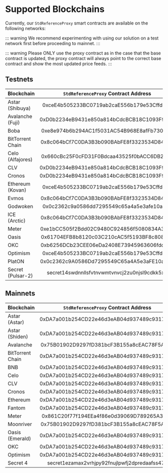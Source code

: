 <!--
order: 3
-->

# Supported Blockchains

Currently, our `StdReferenceProxy` smart contracts are available on the following networks:

::: warning
We recommend experimenting with using our solution on a test network first before proceeding to mainnet.
:::

::: warning
Please ONLY use the proxy contract as in the case that the base contract is updated, the proxy contract will always point to the correct base contract and show the most updated price feeds.
:::

## Testnets

| Blockchain       |    `StdReferenceProxy` Contract Address    | Explorer |
| ---------------- | :----------------: | :----------------: |
| Astar (Shibuya) | 0xceE4b505233BC0719ab2caE556b179e53Cffd3Aa | [link](https://blockscout.com/shibuya/address/0xceE4b505233BC0719ab2caE556b179e53Cffd3Aa) |
| Avalanche (Fuji) | 0xD0b2234eB9431e850a814bCdcBCB18C1093F986B | [link](https://testnet.snowtrace.io/address/0xD0b2234eB9431e850a814bCdcBCB18C1093F986B) |
| Boba | 0xe8e974b6b294AC1f5031AC54B968E8afFb7306Cb | [link](https://blockexplorer.rinkeby.boba.network/address/0xe8e974b6b294AC1f5031AC54B968E8afFb7306Cb) |
| BitTorrent Chain |  0x8c064bCf7C0DA3B3b090BAbFE8f3323534D84d68 | [link](https://testnet.bttcscan.com/address/0x8c064bCf7C0DA3B3b090BAbFE8f3323534D84d68) |
| Celo (Alfajores) | 0x660cBc25F0cFD31F0Bdcaa43525f0bACC6DB2ABc  | [link](https://alfajores-blockscout.celo-testnet.org/address/0x660cBc25F0cFD31F0Bdcaa43525f0bACC6DB2ABc ) |
| CLV | 0xD0b2234eB9431e850a814bCdcBCB18C1093F986B | [link](https://clover-testnet.subscan.io/account/0xD0b2234eB9431e850a814bCdcBCB18C1093F986B) |
| Cronos | 0xD0b2234eB9431e850a814bCdcBCB18C1093F986B | [link](https://testnet.cronoscan.com/address/0xD0b2234eB9431e850a814bCdcBCB18C1093F986B) |
| Ethereum (Kovan) |  0xceE4b505233BC0719ab2caE556b179e53Cffd3Aa | [link](https://kovan.etherscan.io/address/0xceE4b505233BC0719ab2caE556b179e53Cffd3Aa) |
| Evmos |  0x8c064bCf7C0DA3B3b090BAbFE8f3323534D84d68 | [link](https://evm.evmos.dev/address/0x8c064bCf7C0DA3B3b090BAbFE8f3323534D84d68) |
| Godwoken | 0x0c2362c9a0586dd7295549c65a4a5e3afe10a88a | [link](https://v1.betanet.gwscan.com/address/0x0c2362c9a0586dd7295549c65a4a5e3afe10a88a) |
| ICE (Arctic) | 0x8c064bCf7C0DA3B3b090BAbFE8f3323534D84d68 | [link](https://arctic.epirus.io/accounts/0x8c064bCf7C0DA3B3b090BAbFE8f3323534D84d68) |
| Meter | 0xe1bCC505f2Bdd02C9480C924856f5080834A3897 | [link](https://scan-warringstakes.meter.io/address/0xe1bCC505f2Bdd02C9480C924856f5080834A3897) |
| Oasis | 0x61704EFB8b8120c03C210cAC5f5193BF8c80852a | [link](https://testnet.explorer.emerald.oasis.dev/address/0x61704EFB8b8120c03C210cAC5f5193BF8c80852a) |
| OKC | 0xb6256DCb23CEE06eDa2408E73945963606fdddd7 | [link](https://www.oklink.com/en/okc-test/address/0xb6256DCb23CEE06eDa2408E73945963606fdddd7) |
| Optimism | 0xceE4b505233BC0719ab2caE556b179e53Cffd3Aa | [link](https://kovan-optimistic.etherscan.io/address/0xceE4b505233BC0719ab2caE556b179e53Cffd3Aa) |
| PlatON | 0x0c2362c9A0586Dd7295549C65a4A5e3aFE10a88A | [link](https://devnetscan.platon.network/address/0x0c2362c9A0586Dd7295549C65a4A5e3aFE10a88A) |
| Secret (Pulsar-2) | secret14swdnnllsfvtnvwmtvnvcj2zu0njsl9cdkk5xp | [link](https://secretnodes.com/secret/chains/pulsar-2/accounts/secret14swdnnllsfvtnvwmtvnvcj2zu0njsl9cdkk5xp) |

## Mainnets

| Blockchain       |    `StdReferenceProxy` Contract Address    | Explorer |
| ---------------- | :----------------: | :----------------: |
| Astar (Astar) | 0xDA7a001b254CD22e46d3eAB04d937489c93174C3 | [link](https://blockscout.com/astar/address/0xDA7a001b254CD22e46d3eAB04d937489c93174C3) |
| Astar (Shiden) | 0xDA7a001b254CD22e46d3eAB04d937489c93174C3 | [link](https://shiden.subscan.io/address/0xDA7a001b254CD22e46d3eAB04d937489c93174C3) |
| Avalanche | 0x75B01902D9297fD381bcF3B155a8cEAC78F5A35E | [link](https://snowtrace.io/address/0x75B01902D9297fD381bcF3B155a8cEAC78F5A35E) |
| BitTorrent Chain | 0xDA7a001b254CD22e46d3eAB04d937489c93174C3 | [link](https://bttcscan.com/address/0xDA7a001b254CD22e46d3eAB04d937489c93174C3) |
| BNB | 0xDA7a001b254CD22e46d3eAB04d937489c93174C3 | [link](https://bscscan.com/address/0xDA7a001b254CD22e46d3eAB04d937489c93174C3) |
| Celo | 0xDA7a001b254CD22e46d3eAB04d937489c93174C3 | [link](https://explorer.celo.org/address/0xDA7a001b254CD22e46d3eAB04d937489c93174C3) |
| CLV | 0xDA7a001b254CD22e46d3eAB04d937489c93174C3 | [link](https://clvscan.com/address/0xDA7a001b254CD22e46d3eAB04d937489c93174C3) |
| Cronos | 0xDA7a001b254CD22e46d3eAB04d937489c93174C3 | [link](https://cronoscan.com/address/0xDA7a001b254CD22e46d3eAB04d937489c93174C3) |
| Ethereum | 0xDA7a001b254CD22e46d3eAB04d937489c93174C3 | [link](https://etherscan.io/address/0xDA7a001b254CD22e46d3eAB04d937489c93174C3) |
| Fantom | 0xDA7a001b254CD22e46d3eAB04d937489c93174C3 | [link](https://ftmscan.com/address/0xDA7a001b254CD22e46d3eAB04d937489c93174C3) |
| Meter | 0x861C20f77f194EEa4f86e0d39069D789265A3A82 | [link](https://scan.meter.io/address/0x861C20f77f194EEa4f86e0d39069D789265A3A82) |
| Moonriver | 0x75B01902D9297fD381bcF3B155a8cEAC78F5A35E | [link](https://moonriver.moonscan.io/address/0x75B01902D9297fD381bcF3B155a8cEAC78F5A35E) |
| Oasis (Emerald) | 0xDA7a001b254CD22e46d3eAB04d937489c93174C3 | [link](https://explorer.emerald.oasis.dev/address/0xDA7a001b254CD22e46d3eAB04d937489c93174C3) |
| OKC | 0xDA7a001b254CD22e46d3eAB04d937489c93174C3 | [link](https://www.oklink.com/oec/address/0xDA7a001b254CD22e46d3eAB04d937489c93174C3) |
| Optimism | 0xDA7a001b254CD22e46d3eAB04d937489c93174C3 | [link](https://optimistic.etherscan.io/address/0xDA7a001b254CD22e46d3eAB04d937489c93174C3) |
| Secret 4 | secret1ezamax2vrhjpy92fnujlpwfj2dpredaafss47k | [link](https://secretnodes.com/secret/chains/secret-4/accounts/secret1ezamax2vrhjpy92fnujlpwfj2dpredaafss47k) |
